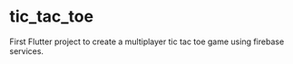 # tic_tac_toe

First Flutter project to create a multiplayer tic tac toe game using firebase services.

